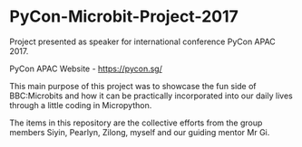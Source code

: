 # PyCon-Microbit-Project-2017
Project presented as speaker for international conference PyCon APAC 2017.

PyCon APAC Website - https://pycon.sg/ 

This main purpose of this project was to showcase the fun side of BBC:Microbits and how it can be practically incorporated into our daily lives through a little coding in Micropython.

The items in this repository are the collective efforts from the group members Siyin, Pearlyn, Zilong, myself and our guiding mentor Mr Gi.
